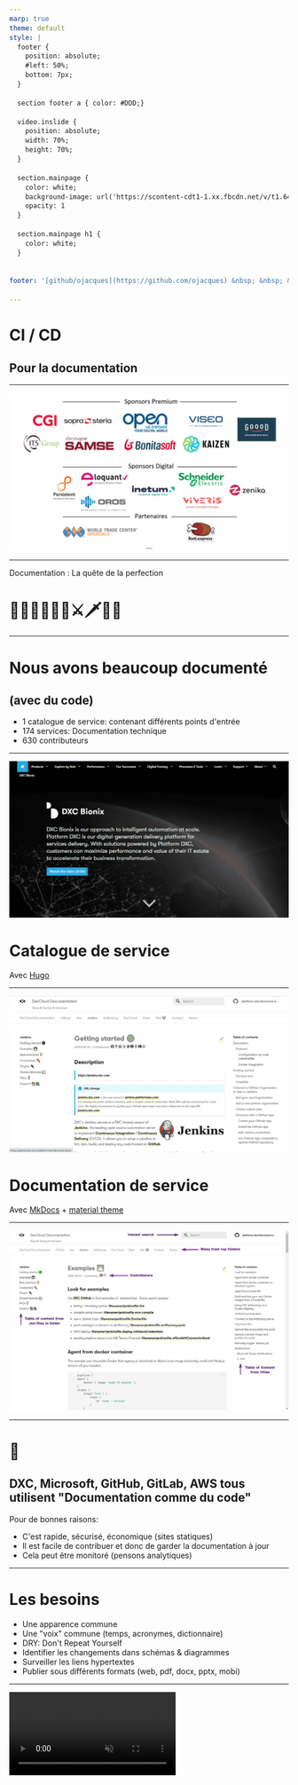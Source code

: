 ```yaml
---
marp: true
theme: default
style: |
  footer {
    position: absolute;
    #left: 50%;
    bottom: 7px;
  }

  section footer a { color: #DDD;}

  video.inslide {
    position: absolute;
    width: 70%;
    height: 70%;
  }

  section.mainpage {
    color: white;
    background-image: url('https://scontent-cdt1-1.xx.fbcdn.net/v/t1.6435-9/fr/cp0/e15/q65/185239524_1166143223834007_3633212344109793893_n.jpg?_nc_cat=105&ccb=1-5&_nc_sid=ed5ff1&efg=eyJpIjoidCJ9&_nc_ohc=9WtvE4TuCLEAX_H1weY&tn=1JDryBYi5GcXQVIo&_nc_ht=scontent-cdt1-1.xx&oh=985709b12da6735a1d93a0dd6ec171de&oe=61AE7538');
    opacity: 1
  }

  section.mainpage h1 {
    color: white;
  }


footer: '[github/ojacques](https://github.com/ojacques) &nbsp; &nbsp; &nbsp; &nbsp; &nbsp; &nbsp; [github/angegar](https://github.com/angegar)'

---
```

<!-- _class: mainpage -->
# CI / CD

## Pour la documentation

<!-- 
speaker: Olivier

Thank you. Today, Laurent and I are going to talk about "Documentation as Code" and more specifically CI and CD for documentation.

But first, let us introduce ourselves:

Speakers: Olivier & Laurent
- Short intro

(NOTE: embed Olivier & Laurent's faces / OBS)

Laurent:
Hello I am Laurent, I also work for DXC Technology where I am acting internally as a DevOps Coach and externally as a CI and CD expert. I hope we will manage to show you the benefits of the CI and CD practices for documentation as code, as well as how easy it is to do it.
-->

---
![bg](ag2021-sponsors.jpg)

---
<!--backgroundImage: url('slide-background.png')-->

Documentation : La quête de la perfection

# 🏰🦄🤴👸🐴👻⚔🗡🏴‍☠️

<!-- 

Back to this presentation. 

This presentation is an experience report, because we have learned so much from others through this format.

This presentation is about our quest: the quest for great documentation.

Previously, 
- our documentation was the last thing we would do,
- it had spelling and syntax mistakes,
- we were using the passive voice, but sometimes the active voice
- it was often inaccurate,
- a few were able to fix it and we had to contact them through email,
- several authors could not work on the same piece of documentation without going through lengthy merges,
- and links would break very often without us even knowing.

Today, it's a very different situation
- we have one service catalog and 174 services documented
- documentation readers can contribute to the documentation using a Pull Request
- we can report bugs and fix them
- documentation changes go through a series of tests and gates
- it's bigger yet more thorough and precise than ever
- It has the same look & feel
- it's written in the same style

-->

---

# Nous avons beaucoup documenté

## (avec du code)

- 1 catalogue de service: contenant différents points d'entrée
- 174 services: Documentation technique
- 630 contributeurs

<!--

The context for the experience report is our own company (but we do that with our customers too):
- A platform which provides intelligence, orchestration, and automation capabilities to our managed service offerings
- 630 contributors (developers, testers, scrum masters)
- 1 "service catalog" site
- 174 services documented

-->

---

![bg 95% right:62%](service-catalog-hugo.gif)

# Catalogue de service

Avec [Hugo](https://gohugo.io/)

<!--
Speaker: Olivier

We have 2 types of documentation: 
- Service catalog
- Service documentation

Service catalog:
- Marketing / catalog site: mix of text, benefits, highlights, videos
-->
---

![bg 95% right:62%](service-documentation-mkdocs.gif)

# Documentation de service
Avec [MkDocs](https://www.mkdocs.org/) +
[material theme](https://squidfunk.github.io/mkdocs-material/)

<!--
Speaker: Olivier

The documentation for each service leverages Mkdocs which we love because it's very close to markdown and does not require a separate git repository.

-->

---

![bg center 60%](doc-site.jpg)

<!--
Speaker: Olivier

-->
---
# 🤯

## DXC, Microsoft, GitHub, GitLab, AWS tous utilisent "Documentation comme du code"

Pour de bonnes raisons:

- C'est rapide, sécurisé, économique (sites statiques)
- Il est facile de contribuer et donc de garder la documentation à jour
- Cela peut être monitoré (pensons analytiques)

<!--
Fast, secure and cheap (static sites)
  - Comparing to WordPress/Drupal/Confluence type solutions
  - More secure (no DB to hack)
  - Portable (even offline)
Easier to contribute to / keep up-to-date
  - The pull request / merge request workflow fully applies
Battle test documentation
Monitoring:
  - "Is this page useful?"
  - Analytics: like Google Analytics or Open Source alternative: Matomo
  - Reader journey, what is useful
-->

---

# Les besoins

- Une apparence commune
- Une "voix" commune (temps, acronymes, dictionnaire)
- DRY: Don't Repeat Yourself
- Identifier les changements dans schémas & diagrammes
- Surveiller les liens hypertextes
- Publier sous différents formats (web, pdf, docx, pptx, mobi)

<!--
speaker: Olivier

-->
---
<video loop class="inslide" src="gource.mp4" autoplay muted />

<!--
speaker: Olivier

This video is a visualization of our service catalog repository documentation, as it evolves.

In summary, we needed to build great documentation, at scale, battle tested and ensure it would not break over time.

Looks like code to us!

-->

---

![bg right 80%](ci-cd-for-doc.gif)

## CI

- Correction orthographique
- Acronymes approuvés / dictionnaire personnalisé
- Une seule voix
- Contrôle périodique des liens morts

## CD

- Publication automatique

<!--
Speaker: Olivier

-->

---
<!-- _class: mainpage -->

![bg](title.png)
<br/>
<br/>

# En pratique

<!--
Speaker: Laurent

Hi, during the second part of the talk, I will give you a brief overview of the state of the art about CI/CD tools for documentation as code.

Let's start with the development environment, which environment is required ?
-->

---
![bg right 90%](vscode.jpg)
# Création de contenu

Utilisation de [`Markdown`](https://guides.github.com/features/mastering-markdown/)

Avec votre éditeur préféré :

- [IntelliJ](https://www.jetbrains.com/help/idea/markdown.html#navigation)
- Eclipse
- [VSCode](https://code.visualstudio.com/docs/languages/markdown) 👈

<!--
Speaker: Laurent

To write the documentation we use the Markdown language. Yes, I said language. Indeed, you write your documentation in your native language then you surround it with decorators which will modify the format.

There is no need to have developer skills, the Markdown syntax is easy to use.

-->

---
![bg right 90%](https://github.com/hediet/vscode-drawio/raw/master/docs/drawio-png.gif)
# Création (1)

## Rajouter des extensions

- [markdownlint](https://marketplace.visualstudio.com/items?itemName=DavidAnson.vscode-markdownlint) (pour la syntaxe)
- [Draw.io](https://marketplace.visualstudio.com/items?itemName=hediet.vscode-drawio) (pour les schémas)
- [PlantUML](https://github.com/qjebbs/vscode-plantuml) (pour les schémas comme du code)
- [Marp](https://marketplace.visualstudio.com/items?itemName=marp-team.marp-vscode) (pour les transparents)

<!--
Speaker: Laurent

Most of the integrated development environments (IDE) can be enhanced with multiple plugins. Here is a short list of what we used to use.
-->
---
![bg right 90%](codespaces.jpg)

# Création (2)

## GitHub [Codespaces](https://github.com/features/codespaces) ou GitPod

- Édition directe dans le navigateur
- Plus facile pour les éditeurs techniques:
  pas de `git clone/branch/push`
  `git reset origin/main --hard`
- Extensions propres au projet

<!--
Speaker: Laurent

GitHub offers an online VSCode instance attached to your GitHub repository. The Codespaces feature allows all the developer to share the same set of extensions as this configuration is automatically shared across the development environment attached to the project.
-->
---
# Création (3)

## Faîtes votre choix

- [Jekyll](https://jekyllrb.com/) 🤐
- [Hugo](https://gohugo.io/): puissant, léger, rapide 👈
- [Marp](https://marp.app/): transparents / présentations
- [MkDocs](https://www.mkdocs.org/) + [material theme](https://squidfunk.github.io/mkdocs-material/) 👈

<!--

- Jekyll : Based on Ruby, it's hard to configure for a non developer users especially under windows => hard to contribute
- Hugo:
  - HTML + go template for documentation
  - Far from standard markdown => hard for non dev users
  - shortcodes: like macro, for documentation. Ensures uniformity
  - Recommended if you need to have multiple page template in your web site

- Marp:
  - Excellent to generate slide deck
  - Follow Markdown syntax
  - Presenter view
  - Template with CSS
  - Extensible
  - Output PPTX, PDF, PNG, JPEG
- MkDocs:
  - Follow Markdown syntax
  - Closest to plain markdown, great for tech docs
  - Can integrate native HTML web page => Can integrate Marp outputs
-->
---
# Orchestration

- GitHub Actions
- GitLab CI
- Jenkins (`Jenkinsfile`) 👈
- AWS code pipeline
- Azure DevOps

<!--
Speaker: Laurent

Use your favorite orchestration tool to deploy your documentation.
Those tools now offer predefined features to ease your pipeline;

We will see a set of GitHub Market Actions used in this documentation pipeline.
-->
---
# CI: Linter

## CLI linter

- [github super-linter](https://github.com/github/super-linter)
- [markdownlint](https://github.com/DavidAnson/markdownlint)
![bg right 80%](linter.png)

## Linter dans l'éditeur

- [VS Code markdownlint extension](https://marketplace.visualstudio.com/items?itemName=DavidAnson.vscode-markdownlint)

<!--
We use linters to check code "doc" quality.

2 types of linters
- CLI: to be integrated in the pipeline 
- Editor: check syntax as you type, before commit and push

-->

---

# CI: Orthographe

## En ligne de commande

![bg 90% right](spellcheck_code.png)

- [spellcheck-github-actions](https://github.com/rojopolis/spellcheck-github-actions)
- [spellchecker-cli](https://github.com/tbroadley/spellchecker-cli)

## Dans l'éditeur

- [VS Code code-spell-checker extension](https://marketplace.visualstudio.com/items?itemName=streetsidesoftware.code-spell-checker)

<!-- 
Identically, we can find CLI spell checker and Editor one

Work with direction of exception and custom dictionary
-->

---
# CI: Vérification liens hypertexte

![bg right:62% 95%](markdown-link-check.jpg)

## Liens morts

[markdown-link-check](https://github.com/tcort/markdown-link-check)

<!-- 
Links must be checked regularly (cron) as they break without you doing any change.

-->
---

![bg right:65% 95%](style-vale.jpg)

# CI: Tester (4)

## Style / voix

[Vale](https://github.com/errata-ai/vale)

<!--

Used to ensure your a vocabulary style guide.
-->
---
# Publication (CD)

![bg right 95%](github_actions.png)

## Hébergement GIT

GitHub, GitLab, Bitbucket

## Hébergement web

- [GitHub pages](https://pages.github.com/) 👈
- [GitLab pages](https://docs.gitlab.com/ee/user/project/pages/)
- [Netlify](https://www.netlify.com/)
- Un bucket AWS S3 👈

<!--

You don't have to spin up a virtual machine or server to host your documentation site. Major Source Code Management applications already host web pages.
-->
---
![bg right:58% 72%](github_template.png)
# Démarrage rapide

Facilitez vous la vie avec les :

- [GitHub templates](https://docs.github.com/en/free-pro-team@latest/github/creating-cloning-and-archiving-repositories/creating-a-template-repository)
- [GitLab project templates](https://docs.gitlab.com/ee/gitlab-basics/create-project.html#project-templates)

<!--
Speaker: Laurent

We have been using GitHub template to ease the creation of Documentation As Code

-->

---

# Daas VS Confluence

![h:450](https://github.com/documentation-as-code/ci-cd-for-documentation-fr/raw/master/slides/compare_daas_confluence.png)

---
# Questions / réponses

---
# Merci 🙏

![bg right 60%](qr-slides.jpg)
